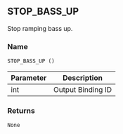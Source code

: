 ## STOP\_BASS\_UP

Stop ramping bass up.


### Name

`STOP_BASS_UP ()`


| Parameter | Description       |
| --------- | ----------------- |
| int       | Output Binding ID |


### Returns

`None`